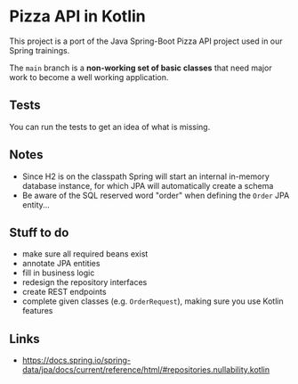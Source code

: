 # Pizza API in Kotlin

This project is a port of the Java Spring-Boot Pizza API project used in our Spring trainings.

The `main` branch is a **non-working set of basic classes** that need major work to become a well
working application.

## Tests

You can run the tests to get an idea of what is missing.

## Notes

- Since H2 is on the classpath Spring will start an internal in-memory database instance, for which
JPA will automatically create a schema
- Be aware of the SQL reserved word "order" when defining the `Order` JPA entity...

## Stuff to do

- make sure all required beans exist
- annotate JPA entities
- fill in business logic
- redesign the repository interfaces
- create REST endpoints
- complete given classes (e.g. `OrderRequest`), making sure you use Kotlin features 

## Links

- https://docs.spring.io/spring-data/jpa/docs/current/reference/html/#repositories.nullability.kotlin
